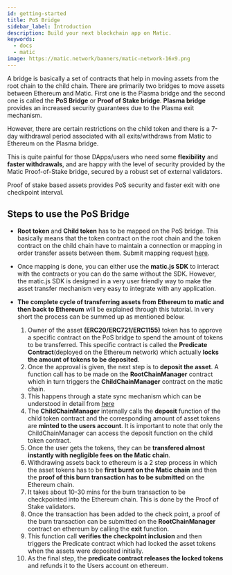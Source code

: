 ```yaml
---
id: getting-started
title: PoS Bridge
sidebar_label: Introduction
description: Build your next blockchain app on Matic.
keywords:
  - docs
  - matic
image: https://matic.network/banners/matic-network-16x9.png
---
```


A bridge is basically a set of contracts that help in moving assets from the root chain to the child chain. There are primarily two bridges to move assets between Ethereum and Matic. First one is the Plasma bridge and the second one is called the **PoS Bridge** or **Proof of Stake bridge**. **Plasma bridge** provides an increased security guarantees due to the Plasma exit mechanism.

However, there are certain restrictions on the child token and there is a 7-day withdrawal period associated with all exits/withdraws from Matic to Ethereum on the Plasma bridge.

This is quite painful for those DApps/users who need some **flexibility** and **faster withdrawals**, and are happy with the level of security provided by the Matic Proof-of-Stake bridge, secured by a robust set of external validators.

Proof of stake based assets provides PoS security and faster exit with one checkpoint interval.

## Steps to use the PoS Bridge

- **Root token** and **Child token** has to be mapped on the PoS bridge. This basically means that the token contract on the root chain and the token contract on the child chain have to maintain a connection or mapping in order transfer assets between them. Submit mapping request [here](/docs/develop/ethereum-matic/submit-mapping-request).

- Once mapping is done, you can either use the **matic.js SDK** to interact with the contracts or you can do the same without the SDK. However, the matic.js SDK is designed in a very user friendly way to make the asset transfer mechanism very easy to integrate with any application.

- **The complete cycle of transferring assets from Ethereum to matic and then back to Ethereum** will be explained through this tutorial. In very short the process can be summed up as mentioned below.

  1. Owner of the asset **(ERC20/ERC721/ERC1155)** token has to approve a specific contract on the PoS bridge to spend the amount of tokens to be transferred. This specific contract is called the **Predicate Contract**(deployed on the Ethereum network) which actually **locks the amount of tokens to be deposited**.
  2. Once the approval is given, the next step is to **deposit the asset**. A function call has to be made on the **RootChainManager** contract which in turn triggers the **ChildChainManager** contract on the matic chain.
  3. This happens through a state sync mechanism which can be understood in detail from [here](/docs/contribute/state-sync-mechanism)
  4. The **ChildChainManager** internally calls the **deposit** function of the child token contract and the corresponding amount of asset tokens are **minted to the users account**. It is important to note that only the ChildChainManager can access the deposit function on the child token contract.
  5. Once the user gets the tokens, they can be **transfered almost instantly with negligible fees on the Matic chain**.
  6. Withdrawing assets back to ethereum is a 2 step process in which the asset tokens has to be **first burnt on the Matic chain** and then the **proof of this burn transaction has to be submitted** on the Ethereum chain.
  7. It takes about 10-30 mins for the burn transaction to be checkpointed into the Ethereum chain. This is done by the Proof of Stake validators.
  8. Once the transaction has been added to the check point, a proof of the burn transaction can be submitted on the **RootChainManager** contract on ethereum by calling the **exit** function.
  9. This function call **verifies the checkpoint inclusion** and then triggers the Predicate contract which had locked the asset tokens when the assets were deposited initially.
  10. As the final step, the **predicate contract releases the locked tokens** and refunds it to the Users account on ethereum.
